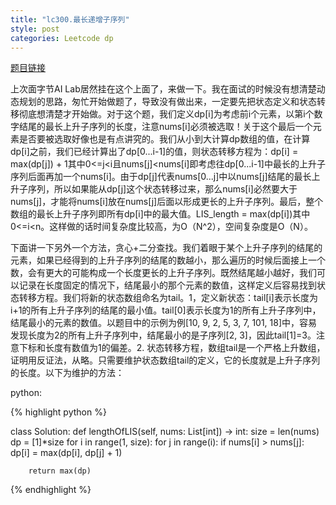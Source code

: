 ```yaml
---
title: "lc300.最长递增子序列"
style: post
categories: Leetcode dp
---
```


[题目链接](https://leetcode-cn.com/problems/longest-increasing-subsequence/)

上次面字节AI Lab居然挂在这个上面了，来做一下。我在面试的时候没有想清楚动态规划的思路，匆忙开始做题了，导致没有做出来，一定要先把状态定义和状态转移彻底想清楚才开始做。对于这个题，我们定义dp[i]为考虑前i个元素，以第i个数字结尾的最长上升子序列的长度，注意nums[i]必须被选取！关于这个最后一个元素是否要被选取好像也是有点讲究的。我们从小到大计算dp数组的值，在计算dp[i]之前，我们已经计算出了dp[0...i-1]的值，则状态转移方程为：dp[i] = max(dp[j]) + 1其中0<=j<i且nums[j]<nums[i]即考虑往dp[0...i-1]中最长的上升子序列后面再加一个nums[i]。由于dp[j]代表nums[0...j]中以nums[j]结尾的最长上升子序列，所以如果能从dp[j]这个状态转移过来，那么nums[i]必然要大于nums[j]，才能将nums[i]放在nums[j]后面以形成更长的上升子序列。最后，整个数组的最长上升子序列即所有dp[i]中的最大值。LIS_length = max(dp[i])其中0<=i<n。这样做的话时间复杂度比较高，为O（N^2），空间复杂度是O（N）。

下面讲一下另外一个方法，贪心+二分查找。我们着眼于某个上升子序列的结尾的元素，如果已经得到的上升子序列的结尾的数越小，那么遍历的时候后面接上一个数，会有更大的可能构成一个长度更长的上升子序列。既然结尾越小越好，我们可以记录在长度固定的情况下，结尾最小的那个元素的数值，这样定义后容易找到状态转移方程。我们将新的状态数组命名为tail。1，定义新状态：tail[i]表示长度为i+1的所有上升子序列的结尾的最小值。tail[0]表示长度为1的所有上升子序列中，结尾最小的元素的数值。以题目中的示例为例[10, 9, 2, 5, 3, 7, 101, 18]中，容易发现长度为2的所有上升子序列中，结尾最小的是子序列[2, 3]，因此tail[1]=3。注意下标和长度有数值为1的偏差。2. 状态转移方程，数组tail是一个严格上升数组，证明用反证法，从略。只需要维护状态数组tail的定义，它的长度就是上升子序列的长度。以下为维护的方法：

python:

{% highlight python %}

class Solution:
    def lengthOfLIS(self, nums: List[int]) -> int:
        size = len(nums)
        dp = [1]*size
        for i in range(1, size):
            for j in range(i):
                if nums[i] > nums[j]:
                    dp[i] = max(dp[i], dp[j] + 1)

        return max(dp)

{% endhighlight %}
